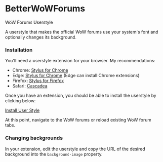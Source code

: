 # BetterWoWForums
WoW Forums Userstyle

A userstyle that makes the official WoW forums use your system's font and optionally changes its background.

### Installation
You'll need a userstyle extension for your browser. My recommendations:
* Chrome: [Stylus for Chrome](https://chrome.google.com/webstore/detail/stylus/clngdbkpkpeebahjckkjfobafhncgmne?hl=en)
* Edge: [Stylus for Chrome](https://chrome.google.com/webstore/detail/stylus/clngdbkpkpeebahjckkjfobafhncgmne?hl=en) (Edge can install Chrome extensions)
* Firefox: [Stylus for Firefox](https://addons.mozilla.org/en-US/firefox/addon/styl-us/)
* Safari: [Cascadea](https://cascadea.app)

Once you have an extension, you should be able to install the userstyle by clicking below:

[Install User Style](https://github.com/Chroesire/BetterWoWForums/raw/main/BetterWoWForums.user.css)

At this point, navigate to the WoW forums or reload existing WoW forum tabs.

### Changing backgrounds
In your extension, edit the userstyle and copy the URL of the desired background into the `background-image` property.
